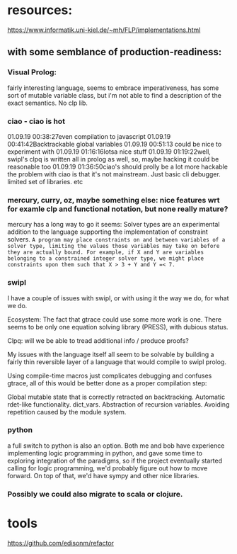 # resources:
https://www.informatik.uni-kiel.de/~mh/FLP/implementations.html


## with some semblance of production-readiness:

### Visual Prolog:
fairly interesting language, seems to embrace imperativeness, has some sort of mutable variable class, but i'm not able to find a description of the exact semantics. No clp lib.


### ciao - ciao is hot
01.09.19 00:38:27<editable-log-koo>even compilation to javascript 
01.09.19 00:41:42<editable-log-koo>Backtrackable global variables
01.09.19 00:51:13<stoopkid> could be nice to experiment with
01.09.19 01:16:16<editable-log-koo>lotsa nice stuff
01.09.19 01:19:22<editable-log-koo>well, swipl's clpq is written all in prolog as well, so, maybe hacking
 it could be reasonable too
01.09.19 01:36:50<editable-log-koo>ciao's should prolly be a lot more hackable
the problem with ciao is that it's not mainstream. Just basic cli debugger. limited set of libraries. etc

### mercury, curry, oz, maybe something else: nice features wrt for examle clp and functional notation, but none really mature? 

mercury has a long way to go it seems: Solver types are an experimental addition to the language supporting the implementation of constraint solvers.
`A program may place constraints on and between variables of a solver type, limiting the values those variables may take on before they are actually bound. For example, if X and
Y are variables belonging to a constrained integer solver type, we might place constraints upon them such that X > 3 + Y and Y =< 7. `



### swipl
I have a couple of issues with swipl, or with using it the way we do, for what we do. 

Ecosystem: The fact that gtrace could use some more work is one. There seems to be only one equation solving library (PRESS), with dubious status. 

Clpq: will we be able to tread additional info / produce proofs?

My issues with the language itself all seem to be solvable by building a fairly thin reversible layer of a language that would compile to swipl prolog. 

Using compile-time macros just complicates debugging and confuses gtrace, all of this would be better done as a proper compilation step:

Global mutable state that is correctly retracted on backtracking. Automatic rdet-like functionality. dict_vars. Abstraction of recursion variables. Avoiding repetition caused by the module system.


### python

a full switch to python is also an option. Both me and bob have experience implementing logic programming in python, and gave some time to exploring integration of the paradigms, so if the project eventually started calling for logic programming, we'd probably figure out how to move forward. On top of that, we'd have sympy and other nice libraries. 


### Possibly we could also migrate to scala or clojure.

# tools
https://github.com/edisonm/refactor

